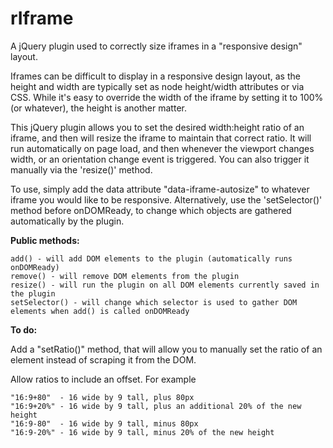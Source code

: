 rIframe
==============

A jQuery plugin used to correctly size iframes in a "responsive design" layout.

Iframes can be difficult to display in a responsive design layout, as the height and width are typically set as node height/width attributes or via CSS. While it's easy to override the width of the iframe by setting it to 100% (or whatever), the height is another matter. 

This jQuery plugin allows you to set the desired width:height ratio of an iframe, and then will resize the iframe to maintain that correct ratio. It will run automatically on page load, and then whenever the viewport changes width, or an orientation change event is triggered. You can also trigger it manually via the 'resize()' method. 

To use, simply add the data attribute "data-iframe-autosize" to whatever iframe you would like to be responsive. Alternatively, use the 'setSelector()' method before onDOMReady, to change which objects are gathered automatically by the plugin.

<strong>Public methods:</strong>

    add() - will add DOM elements to the plugin (automatically runs onDOMReady)
    remove() - will remove DOM elements from the plugin
    resize() - will run the plugin on all DOM elements currently saved in the plugin
    setSelector() - will change which selector is used to gather DOM elements when add() is called onDOMReady


<strong>To do:</strong>

Add a "setRatio()" method, that will allow you to manually set the ratio of an element instead of scraping it from the DOM. 

Allow ratios to include an offset. For example 

    "16:9+80"  - 16 wide by 9 tall, plus 80px
    "16:9+20%" - 16 wide by 9 tall, plus an additional 20% of the new height
    "16:9-80"  - 16 wide by 9 tall, minus 80px
    "16:9-20%" - 16 wide by 9 tall, minus 20% of the new height
